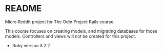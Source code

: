 # README

Micro Reddit project for The Odin Project Rails course.

This course focuses on creating models, and migrating databases for those models. Controllers and views will not be created for this project.

* Ruby version 3.2.2
